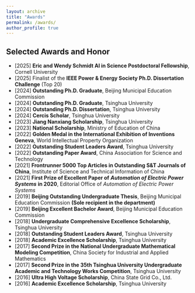 ```yaml
---
layout: archive
title: "Awards"
permalink: /awards/
author_profile: true
---
```


## Selected Awards and Honor
* [2025] **Eric and Wendy Schmidt AI in Science Postdoctoral Fellowship**, Cornell University
* [2025] Finalist of the **IEEE Power & Energy Society Ph.D. Dissertation Challenge** (Top 20)
* [2024] **Outstanding Ph.D. Graduate**, Beijing Municipal Education Commission
* [2024] **Outstanding Ph.D. Graduate**, Tsinghua University 
* [2024] **Outstanding Ph.D. Dissertation**, Tsinghua University
* [2024] **Cercis Scholar**, Tsinghua University
* [2023] **Jiang Nanxiang Scholarship**, Tsinghua University
* [2023] **National Scholarship**, Ministry of Education of China
* [2022] **Golden Medal in the International Exhibition of Inventions Geneva**, World Intellectual Property Organization
* [2022] **Outstanding Student Leaders Award**, Tsinghua University
* [2022] **Outstanding Paper Award**, China Association for Science and Technology
* [2021] **Frontrunner 5000 Top Articles in Outstanding S&T Journals of China**, Institute of Science and Technical Information of China
* [2021] **First Prize of Excellent Paper of** ***Automation of Electric Power Systems*** **in 2020**, Editorial Office of *Automation of Electric Power Systems*
* [2019] **Beijing Outstanding Undergraduate Thesis**, Beijing Municipal Education Commission **(Sole recipient in the department)**
* [2019] **Beijing Excellent Bachelor Award**, Beijing Municipal Education Commission
* [2018] **Undergraduate Comprehensive Excellence Scholarship**, Tsinghua University
* [2018] **Outstanding Student Leaders Award**, Tsinghua University
* [2018] **Academic Excellence Scholarship**, Tsinghua University 
* [2017] **Second Prize in the National Undergraduate Mathematical Modeling Competition**, China Society for Industrial and Applied Mathematics
* [2017] **Second Prize in the 35th Tsinghua University Undergraduate Academic and Technology Works Competition**, Tsinghua University 
* [2016] **Ultra High Voltage Scholarship**, China State Grid Co., Ltd.
* [2016] **Academic Excellence Scholarship**, Tsinghua University 

